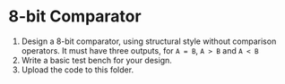 # 8-bit Comparator
1. Design a 8-bit comparator, using structural style without comparison operators. It must have three outputs, for `A = B`, `A > B` and `A < B`
2. Write a basic test bench for your design.
3. Upload the code to this folder.
